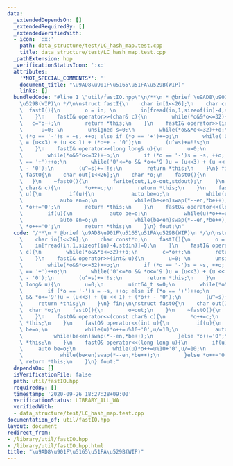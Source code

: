 ```yaml
---
data:
  _extendedDependsOn: []
  _extendedRequiredBy: []
  _extendedVerifiedWith:
  - icon: ':x:'
    path: data_structure/test/LC_hash_map.test.cpp
    title: data_structure/test/LC_hash_map.test.cpp
  _pathExtension: hpp
  _verificationStatusIcon: ':x:'
  attributes:
    '*NOT_SPECIAL_COMMENTS*': ''
    document_title: "\u9AD8\u901F\u5165\u51FA\u529B(WIP)"
    links: []
  bundledCode: "#line 1 \"util/fastIO.hpp\"\n/**\n * @brief \u9AD8\u901F\u5165\u51FA\
    \u529B(WIP)\n */\n\nstruct fastI{\n    char in[1<<26];\n    char const*o;\n  \
    \  fastI(){\n        o = in; \n        in[fread(in,1,sizeof(in)-4,stdin)]=0;\n\
    \    }\n    fastI& operator>>(char& c){\n        while(*o&&*o<=32)++o;\n     \
    \   c=*o++;\n        return *this;\n    }\n    fastI& operator>>(int& u){\n  \
    \      u=0; \n        unsigned s=0;\n        while(*o&&*o<=32)++o;\n        if\
    \ (*o == '-')s = ~s, ++o; else if (*o == '+')++o;\n        while('0'<=*o && *o<='9')u\
    \ = (u<<3) + (u << 1) + (*o++ - '0');\n        (u^=s)+=!!s;\n        return *this;\n\
    \    }\n    fastI& operator>>(long long& u){\n        u=0;\n        uint64_t s=0;\n\
    \        while(*o&&*o<=32)++o;\n        if (*o == '-')s = ~s, ++o; else if (*o\
    \ == '+')++o;\n        while('0'<=*o && *o<='9')u = (u<<3) + (u << 1) + (*o++\
    \ - '0');\n        (u^=s)+=!!s;\n        return *this;\n    }\n} fin;\n\nstruct\
    \ fastO{\n    char out[1<<26];\n    char *o;\n    fastO(){\n        o=out;\n \
    \   }\n    ~fastO(){\n        fwrite(out,1,o-out,stdout);\n    }\n    fastO& operator<<(const\
    \ char& c){\n        *o++=c;\n        return *this;\n    }\n    fastO& operator<<(int\
    \ u){\n         if(u){\n            auto be=o;\n            while(u)*o++=u%10+'0',u/=10;\n\
    \            auto en=o;\n            while(be<en)swap(*--en,*be++);\n        }else\
    \ *o++='0';\n        return *this;\n    }\n    fastO& operator<<(long long u){\n\
    \        if(u){\n            auto be=o;\n            while(u)*o++=u%10+'0',u/=10;\n\
    \            auto en=o;\n            while(be<en)swap(*--en,*be++);\n        }else\
    \ *o++='0';\n        return *this;\n    }\n} fout;\n"
  code: "/**\n * @brief \u9AD8\u901F\u5165\u51FA\u529B(WIP)\n */\n\nstruct fastI{\n\
    \    char in[1<<26];\n    char const*o;\n    fastI(){\n        o = in; \n    \
    \    in[fread(in,1,sizeof(in)-4,stdin)]=0;\n    }\n    fastI& operator>>(char&\
    \ c){\n        while(*o&&*o<=32)++o;\n        c=*o++;\n        return *this;\n\
    \    }\n    fastI& operator>>(int& u){\n        u=0; \n        unsigned s=0;\n\
    \        while(*o&&*o<=32)++o;\n        if (*o == '-')s = ~s, ++o; else if (*o\
    \ == '+')++o;\n        while('0'<=*o && *o<='9')u = (u<<3) + (u << 1) + (*o++\
    \ - '0');\n        (u^=s)+=!!s;\n        return *this;\n    }\n    fastI& operator>>(long\
    \ long& u){\n        u=0;\n        uint64_t s=0;\n        while(*o&&*o<=32)++o;\n\
    \        if (*o == '-')s = ~s, ++o; else if (*o == '+')++o;\n        while('0'<=*o\
    \ && *o<='9')u = (u<<3) + (u << 1) + (*o++ - '0');\n        (u^=s)+=!!s;\n   \
    \     return *this;\n    }\n} fin;\n\nstruct fastO{\n    char out[1<<26];\n  \
    \  char *o;\n    fastO(){\n        o=out;\n    }\n    ~fastO(){\n        fwrite(out,1,o-out,stdout);\n\
    \    }\n    fastO& operator<<(const char& c){\n        *o++=c;\n        return\
    \ *this;\n    }\n    fastO& operator<<(int u){\n         if(u){\n            auto\
    \ be=o;\n            while(u)*o++=u%10+'0',u/=10;\n            auto en=o;\n  \
    \          while(be<en)swap(*--en,*be++);\n        }else *o++='0';\n        return\
    \ *this;\n    }\n    fastO& operator<<(long long u){\n        if(u){\n       \
    \     auto be=o;\n            while(u)*o++=u%10+'0',u/=10;\n            auto en=o;\n\
    \            while(be<en)swap(*--en,*be++);\n        }else *o++='0';\n       \
    \ return *this;\n    }\n} fout;"
  dependsOn: []
  isVerificationFile: false
  path: util/fastIO.hpp
  requiredBy: []
  timestamp: '2020-09-26 18:27:28+09:00'
  verificationStatus: LIBRARY_ALL_WA
  verifiedWith:
  - data_structure/test/LC_hash_map.test.cpp
documentation_of: util/fastIO.hpp
layout: document
redirect_from:
- /library/util/fastIO.hpp
- /library/util/fastIO.hpp.html
title: "\u9AD8\u901F\u5165\u51FA\u529B(WIP)"
---
```

